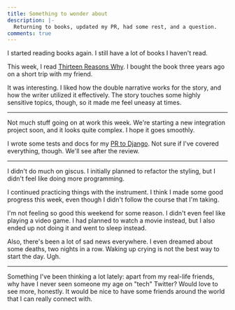 ```yaml
---
title: Something to wonder about
description: |-
  Returning to books, updated my PR, had some rest, and a question.
comments: true
---
```


I started reading books again. I still have a lot of books I haven't read.

This week, I read [Thirteen Reasons Why][13rw]. I bought the book three
years ago on a short trip with my friend.

It was interesting. I liked how the double narrative works for the story,
and how the writer utilized it effectively. The story touches some highly
sensitive topics, though, so it made me feel uneasy at times.

---

Not much stuff going on at work this week. We're starting a new integration
project soon, and it looks quite complex. I hope it goes smoothly.

I wrote some tests and docs for my [PR to Django][pr]. Not sure if I've covered
everything, though. We'll see after the review.

---

I didn't do much on giscus. I initially planned to refactor the styling, but
I didn't feel like doing more programming.

I continued practicing things with the instrument. I think I made some good
progress this week, even though I didn't follow the course that I'm taking.

I'm not feeling so good this weekend for some reason. I didn't even feel like
playing a video game. I had planned to watch a movie instead, but I also ended
up not doing it and went to sleep instead.

Also, there's been a lot of sad news everywhere. I even dreamed about some
deaths, two nights in a row. Waking up crying is not the best way to start the
day. Ugh.

---

Something I've been thinking a lot lately: apart from my real-life friends, why
have I never seen someone my age on "tech" Twitter? Would love to see more,
honestly. It would be nice to have some friends around the world that I can
really connect with.

[13rw]: https://en.wikipedia.org/wiki/Thirteen_Reasons_Why
[pr]: https://github.com/django/django/pull/13827
